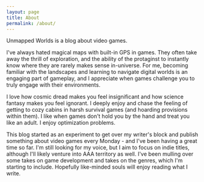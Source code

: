 ```yaml
---
layout: page
title: About
permalink: /about/
---
```


Unmapped Worlds is a blog about video games.

I've always hated magical maps with built-in GPS in games. They often take away the thrill of exploration, and the ability of the protaginst to instantly know where they are rarely makes sense in-universe. For me, becoming familiar with the landscapes and learning to navigate digital worlds is an engaging part of gameplay, and I appreciate when games challenge you to truly engage with their environments.

I love how cosmic dread makes you feel insignificant and how science fantasy makes you feel ignorant. I deeply enjoy and chase the feeling of getting to cozy cabins in harsh survival games (and hoarding provisions within them). I like when games don't hold you by the hand and treat you like an adult. I enjoy optimization problems.

This blog started as an experiment to get over my writer's block and publish something about video games every Monday - and I've been having a great time so far. I'm still looking for my voice, but I aim to focus on indie titles, although I'll likely venture into AAA territory as well. I've been mulling over some takes on game development and takes on the genres, which I'm starting to include. Hopefully like-minded souls will enjoy reading what I write.
